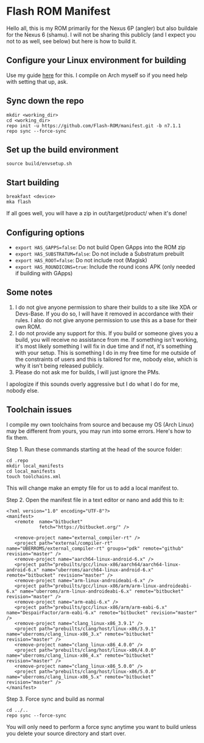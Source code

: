 # Flash ROM Manifest

Hello all, this is my ROM primarily for the Nexus 6P (angler) but also buildale for the Nexus 6 (shamu). I will not be sharing this publicly (and I expect you not to as well, see below) but here is how to build it.

## Configure your Linux environment for building

Use my guide [here](https://github.com/nathanchance/Android-Tools/blob/master/Guides/Building_AOSP.txt) for this. I compile on Arch myself so if you need help with setting that up, ask.

## Sync down the repo

```
mkdir <working_dir>
cd <working_dir>
repo init -u https://github.com/Flash-ROM/manifest.git -b n7.1.1
repo sync --force-sync
```

## Set up the build environment 

```
source build/envsetup.sh
```

## Start building 

```
breakfast <device>
mka flash
```
If all goes well, you will have a zip in out/target/product/<device> when it's done!

## Configuring options

+ `export HAS_GAPPS=false`: Do not build Open GApps into the ROM zip
+ `export HAS_SUBSTRATUM=false`: Do not include a Substratum prebuilt
+ `export HAS_ROOT=false`: Do not include root (Magisk)
+ `export HAS_ROUNDICONS=true`: Include the round icons APK (only needed if building with GApps)

## Some notes

1. I do not give anyone permission to share their builds to a site like XDA or Devs-Base. If you do so, I will have it removed in accordance with their rules. I also do not give anyone permission to use this as a base for their own ROM.
2. I do not provide any support for this. If you build or someone gives you a build, you will receive no assistance from me. If something isn't working, it's most likely something I will fix in due time and if not, it's something with your setup. This is something I do in my free time for me outside of the constraints of users and this is tailored for me, nobody else, which is why it isn't being released publicly.
3. Please do not ask me for builds, I will just ignore the PMs.

I apologize if this sounds overly aggressive but I do what I do for me, nobody else.

## Toolchain issues

I compile my own toolchains from source and because my OS (Arch Linux) may be different from yours, you may run into some errors. Here's how to fix them.

Step 1. Run these commands starting at the head of the source folder:
```
cd .repo
mkdir local_manifests
cd local_manifests
touch toolchains.xml
```
This will change make an empty file for us to add a local manifest to.

Step 2. Open the manifest file in a text editor or nano and add this to it:
```
<?xml version="1.0" encoding="UTF-8"?>
<manifest>
   <remote  name="bitbucket"
            fetch="https://bitbucket.org/" />

   <remove-project name="external_compiler-rt" />
   <project path="external/compiler-rt" name="UBERROMS/external_compiler-rt" groups="pdk" remote="github" revision="master" />
   <remove-project name="aarch64-linux-android-6.x" />
   <project path="prebuilts/gcc/linux-x86/aarch64/aarch64-linux-android-6.x" name="uberroms/aarch64-linux-android-6.x" remote="bitbucket" revision="master" />
   <remove-project name="arm-linux-androideabi-6.x" />
   <project path="prebuilts/gcc/linux-x86/arm/arm-linux-androideabi-6.x" name="uberroms/arm-linux-androideabi-6.x" remote="bitbucket" revision="master" />
   <remove-project name="arm-eabi-6.x" />
   <project path="prebuilts/gcc/linux-x86/arm/arm-eabi-6.x" name="DespairFactor/arm-eabi-6.x" remote="bitbucket" revision="master" />
   <remove-project name="clang_linux-x86_3.9.1" />
   <project path="prebuilts/clang/host/linux-x86/3.9.1" name="uberroms/clang_linux-x86_3.x" remote="bitbucket" revision="master" />
   <remove-project name="clang_linux-x86_4.0.0" />
   <project path="prebuilts/clang/host/linux-x86/4.0.0" name="uberroms/clang_linux-x86_4.x" remote="bitbucket" revision="master" />
   <remove-project name="clang_linux-x86_5.0.0" />
   <project path="prebuilts/clang/host/linux-x86/5.0.0" name="uberroms/clang_linux-x86_5.x" remote="bitbucket" revision="master" />
</manifest>
```

Step 3. Force sync and build as normal
```
cd ../..
repo sync --force-sync
```

You will only need to perform a force sync anytime you want to build unless you delete your source directory and start over.
